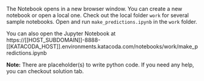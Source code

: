 
The Notebook opens in a new browser window. You can create a new notebook or open a local one. Check out the local folder `work` for several sample notebooks. Open and run `make_predictions.ipynb` in the `work` folder.


You can also open the Jupyter Notebook at https://[[HOST_SUBDOMAIN]]-8888-[[KATACODA_HOST]].environments.katacoda.com/notebooks/work/make_predictions.ipynb

**Note:**
There are placeholder(s) to write python code. If you need any help, you can checkout solution tab.